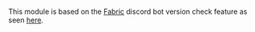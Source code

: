 This module is based on the [Fabric](https://fabricmc.net/) discord bot version check feature as seen [here](https://github.com/FabricMC/fabric-discord-bot/tree/master/versioncheck).